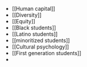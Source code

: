 - [[Human capital]]
- [[Diversity]]
- [[Equity]]
- [[Black students]]
- [[Latino students]]
- [[minoritized students]]
- [[Cultural psychology]]
- [[First generation students]]
-